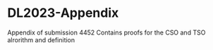 # DL2023-Appendix
Appendix of submission 4452
Contains proofs for the CSO and TSO alrorithm and definition
